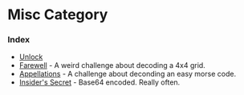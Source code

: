 # Misc Category

### Index 
- [Unlock](Unlock)
- [Farewell](Farewell) - A weird challenge about decoding a 4x4 grid.
- [Appellations](appellations) - A challenge about deconding an easy morse code.
- [Insider's Secret](insider's-secret) - Base64 encoded. Really often.
